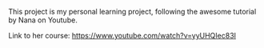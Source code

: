 This project is my personal learning project, following the awesome tutorial by Nana on Youtube.

Link to her course:
https://www.youtube.com/watch?v=yyUHQIec83I
